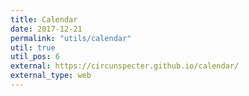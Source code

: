 ```yaml
---
title: Calendar
date: 2017-12-21
permalink: "utils/calendar"
util: true
util_pos: 6
external: https://circunspecter.github.io/calendar/
external_type: web
---
```

